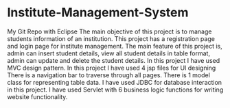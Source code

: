 # Institute-Management-System
My Git Repo with Eclipse
The main objective of this project is to manage students information of an institution. 
This project has a registration page and login page for institute management.
The main feature of this project is, admin can insert student details, view all student details in table format, admin can update and delete the student details.
In this project I have used MVC design pattern.
In this project I have used 4 jsp files for UI designing
There is a navigation bar to traverse through all pages.
There is 1 model class for representing table data.
I have used JDBC for database interaction in this project.
I have used Servlet with 6 business logic functions for writing website functionality.
